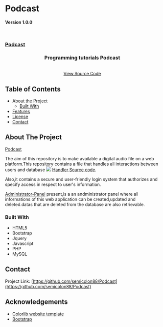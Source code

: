 # Podcast

**Version 1.0.0**


<!-- PROJECT LOGO -->
<br />
<p align="center">
  <a href="https://github.com/othneildrew/Best-README-Template">
    <!--img src="images/logo.png" alt="Logo" width="80" height="80"-->
    <h3>Podcast</h3>
  </a>

  <h3 align="center">Programming tutorials Podcast</h3>

  <p align="center">
    <br />
    <a href="github.com/Semicolon88/Podcast">View Source Code</a>
  </p>
</p>



<!-- TABLE OF CONTENTS -->
## Table of Contents

* [About the Project](#about-the-project)
  * [Built With](#built-with)
* [Features](#features)  
* [License](#license)
* [Contact](#contact)



<!-- ABOUT THE PROJECT -->
## About The Project

[Podcast](https://github.com/Semicolon88/Podcast/blob/master/Screen%20Shot%202020-07-21%20at%205.32.46%20PM.png)


The aim of this repository is to make available a digital audio file on a web platform.This repository contains a file that handles all interactions between users and database <img src='https://github.com/Semicolon88/Podcast/blob/master/Screen%20Shot%202020-07-21%20at%205.34.41%20PM.png'> [Handler Source code](https://github.com/Semicolon88/Podcast/blob/master/Classes/Podcast.php).

Also,it contains a secure and user-friendly login system that authorizes and specify access in respect to
user's information.

[Administrator-Panel]() present,is a an andministrator panel where all informations of this web application can be created,updated and deleted.datas that are deleted from the database are also retrievable.

### Built With
<ul>
   <li>HTML5</li>
   <li>Bootstrap</li>
   <li>Jquery</li>
   <li>Javascript</li>
   <li>PHP</li>
   <li>MySQL</li>
</ul>

<!-- CONTACT -->
## Contact

Project Link: [https://github.com/semicolon88/Podcast](https://github.com/semicolon88/Podcast)

<!-- ACKNOWLEDGEMENTS -->
## Acknowledgements
* [Colorlib website template](https://colorlib.com/wp/templates)
* [Bootstrap](https://getbootstrap.com)
